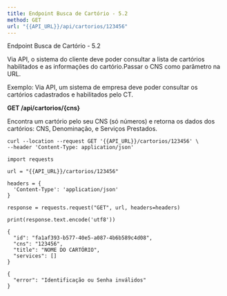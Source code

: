 ```yaml
---
title: Endpoint Busca de Cartório - 5.2
method: GET
url: "{{API_URL}}/api/cartorios/123456"
---
```



Endpoint Busca de Cartório - 5.2

Via API, o sistema do cliente deve poder consultar a lista de cartórios habilitados e as informações do cartório.Passar o CNS como parâmetro na URL. 

Exemplo: Via API, um sistema de empresa deve poder consultar os cartórios cadastrados e habilitados pelo CT. 

**GET /api/cartorios/{cns}**

Encontra um cartório pelo seu CNS (só números) e retorna os dados dos cartórios: CNS, Denominação, e Serviços Prestados.


```request:cURL
curl --location --request GET '{{API_URL}}/cartorios/123456' \
--header 'Content-Type: application/json' 
```

```request:Python
import requests

url = "{{API_URL}}/cartorios/123456"

headers = {
  'Content-Type': 'application/json'
}

response = requests.request("GET", url, headers=headers)

print(response.text.encode('utf8'))
```


```response:200
{
  "id": "fa1af393-b577-40e5-a087-4b6b589c4d08",
  "cns": "123456",
  "title": "NOME DO CARTÓRIO",
  "services": []
}
```


```response:401
{
  "error": "Identificação ou Senha inválidos"
}
```